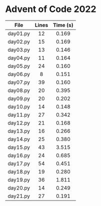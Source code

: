 # Advent of Code 2022

| File        | Lines | Time (s)          |
| ------------- |:-------------:|:-------------:|
|day01.py|      12|0.169|
|day02.py|      15|0.169|
|day03.py|      13|0.146|
|day04.py|      11|0.164|
|day05.py|      24|0.160|
|day06.py|       8|0.151|
|day07.py|      39|0.160|
|day08.py|      20|0.395|
|day09.py|      20|0.202|
|day10.py|      14|0.148|
|day11.py|      27|0.342|
|day12.py|      21|0.168|
|day13.py|      16|0.266|
|day14.py|      25|0.380|
|day15.py|      43|3.515|
|day16.py|      24|0.685|
|day17.py|      54|0.451|
|day18.py|      19|0.280|
|day19.py|      36|1.811|
|day20.py|      14|0.249|
|day21.py|      27|0.191|
